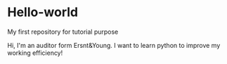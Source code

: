 # Hello-world
My first repository for tutorial purpose

Hi, I'm an auditor form Ersnt&Young. I want to learn python to improve my working efficiency!
